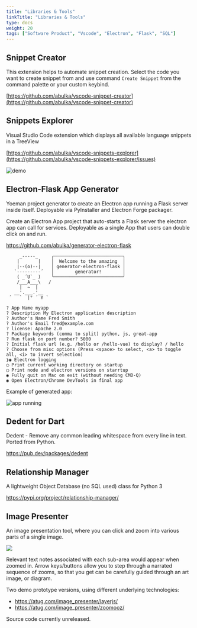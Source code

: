 ```yaml
---
title: "Libraries & Tools"
linkTitle: "Libraries & Tools"
type: docs
weight: 20
tags: ["Software Product", "Vscode", "Electron", "Flask", "SQL"]
---
```


## Snippet Creator

This extension helps to automate snippet creation. Select the code you want to create snippet from and use command `Create Snippet` from the command palette or your custom keybind.

[https://github.com/abulka/vscode-snippet-creator](https://github.com/abulka/vscode-snippet-creator)

## Snippets Explorer

Visual Studio Code extension which displays all available language snippets in a TreeView

[https://github.com/abulka/vscode-snippets-explorer](https://github.com/abulka/vscode-snippets-explorer/issues)

![demo](https://raw.githubusercontent.com/abulka/vscode-snippets-explorer/master/images/videos/demo1.gif)

## Electron-Flask App Generator

Yoeman project generator to create an Electron app running a Flask server inside itself. Deployable via PyInstaller and Electron Forge packager.

Create an Electron App project that auto-starts a Flask server the electron app can call for services. Deployable as a single App that users can double click on and run.

https://github.com/abulka/generator-electron-flask


         _-----_     ╭──────────────────────────╮
        |       |    │  Welcome to the amazing  │
        |--(o)--|    │ generator-electron-flask │
       `---------´   │        generator!        │
        ( _´U`_ )    ╰──────────────────────────╯
        /___A___\   /
         |  ~  |     
       __'.___.'__   
     ´   `  |° ´ Y ` 

    ? App Name myapp
    ? Description My Electron application description
    ? Author's Name Fred Smith
    ? Author's Email fred@example.com
    ? license: Apache 2.0
    ? Package keywords (comma to split) python, js, great-app
    ? Run flask on port number? 5000
    ? Initial flask url (e.g. /hello or /hello-vue) to display? / hello
    ? Choose from misc options (Press <space> to select, <a> to toggle all, <i> to invert selection)
    ❯◉ Electron logging
    ◯ Print current working directory on startup
    ◯ Print node and electron versions on starrtup
    ◉ Fully quit on Mac on exit (without needing CMD-Q)
    ◉ Open Electron/Chrome DevTools in final app

Example of generated app:

![app running](https://github.com/abulka/generator-electron-flask/raw/main/doco/electron-flask-demo1.gif)

## Dedent for Dart

Dedent - Remove any common leading whitespace from every line in text. Ported from Python.

https://pub.dev/packages/dedent

## Relationship Manager

 A lightweight Object Database (no SQL used) class for Python 3

https://pypi.org/project/relationship-manager/

## Image Presenter

An image presentation tool, where you can click and zoom into various parts of a single image.

![](/projects/libraries/images/image-presenter.png)

Relevant text notes associated with each sub-area would appear when zoomed in.  Arrow keys/buttons allow you to step through a narrated sequence of zooms, so that you get can be carefully guided through an art image, or diagram.

Two demo prototype versions, using different underlying technologies:
- https://atug.com/image_presenter/layerjs/
- https://atug.com/image_presenter/zoomooz/

Source code currently unreleased.
